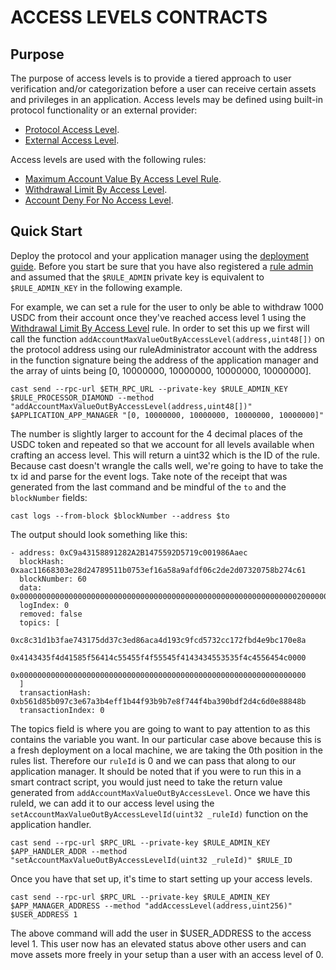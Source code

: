 # ACCESS LEVELS CONTRACTS

## Purpose

The purpose of access levels is to provide a tiered approach to user verification and/or categorization before a user can receive certain assets and privileges in an application. Access levels may be defined using built-in protocol functionality or an external provider:

- [Protocol Access Level](./PROTOCOL-ACCESS-LEVEL-STRUCTURE.md).
- [External Access Level](./EXTERNAL-ACCESS-LEVEL-PROVIDER.md).

Access levels are used with the following rules:

- [Maximum Account Value By Access Level Rule](../rules/ACCOUNT-MAX-VALUE-BY-ACCESS-LEVEL.md).
- [Withdrawal Limit By Access Level](../rules/ACCOUNT-MAX-VALUE-OUT-BY-ACCESS-LEVEL.md).
- [Account Deny For No Access Level](../rules/ACCOUNT-DENY-FOR-NO-ACCESS-LEVEL.md).

## Quick Start

Deploy the protocol and your application manager using the [deployment guide](../deployment/README.md). Before you start be sure that you have also registered a [rule admin](../permissions/ADMIN-ROLES.md#rule-admin) and assumed that the `$RULE_ADMIN` private key is equivalent to `$RULE_ADMIN_KEY` in the following example.

For example, we can set a rule for the user to only be able to withdraw 1000 USDC from their account once they've reached access level 1 using the [Withdrawal Limit By Access Level](../rules/ACCOUNT-MAX-VALUE-OUT-BY-ACCESS-LEVEL.md) rule. In order to set this up we first will call the function `addAccountMaxValueOutByAccessLevel(address,uint48[])` on the protocol address using our ruleAdministrator account with the address in the function signature being the address of the application manager and the array of uints being [0, 10000000, 10000000, 10000000, 10000000]. 

```
cast send --rpc-url $ETH_RPC_URL --private-key $RULE_ADMIN_KEY $RULE_PROCESSOR_DIAMOND --method "addAccountMaxValueOutByAccessLevel(address,uint48[])" $APPLICATION_APP_MANAGER "[0, 10000000, 10000000, 10000000, 10000000]"
```

The number is slightly larger to account for the 4 decimal places of the USDC token and repeated so that we account for all levels available when crafting an access level. This will return a uint32 which is the ID of the rule. Because cast doesn't wrangle the calls well, we're going to have to take the tx id and parse for the event logs. Take note of the receipt that was generated from the last command and be mindful of the `to` and the `blockNumber` fields:

```
cast logs --from-block $blockNumber --address $to
```

The output should look something like this:

```
- address: 0xC9a43158891282A2B1475592D5719c001986Aaec
  blockHash: 0xaac11668303e28d24789511b0753ef16a58a9afdf06c2de2d07320758b274c61
  blockNumber: 60
  data: 0x00000000000000000000000000000000000000000000000000000000000000200000000000000000000000000000000000000000000000000000000000000000
  logIndex: 0
  removed: false
  topics: [
        0xc8c31d1b3fae743175dd37c3ed86aca4d193c9fcd5732cc172fbd4e9bc170e8a
        0x4143435f4d41585f56414c55455f4f55545f4143434553535f4c4556454c0000
        0x0000000000000000000000000000000000000000000000000000000000000000
  ]
  transactionHash: 0xb561d85b097c3e67a3b4eff1b44f93b9b7e8f744f4ba390bdf2d4c6d0e88848b
  transactionIndex: 0
```

The topics field is where you are going to want to pay attention to as this contains the variable you want. In our particular case above because this is a fresh deployment on a local machine, we are taking the 0th position in the rules list. Therefore our `ruleId` is 0 and we can pass that along to our application manager. It should be noted that if you were to run this in a smart contract script, you would just need to take the return value generated from `addAccountMaxValueOutByAccessLevel`. Once we have this ruleId, we can add it to our access level using the `setAccountMaxValueOutByAccessLevelId(uint32 _ruleId)` function on the application handler.

```
cast send --rpc-url $RPC_URL --private-key $RULE_ADMIN_KEY $APP_HANDLER_ADDR --method "setAccountMaxValueOutByAccessLevelId(uint32 _ruleId)" $RULE_ID
```

Once you have that set up, it's time to start setting up your access levels.

```
cast send --rpc-url $RPC_URL --private-key $RULE_ADMIN_KEY $APP_MANAGER_ADDRESS --method "addAccessLevel(address,uint256)" $USER_ADDRESS 1
```

The above command will add the user in $USER_ADDRESS to the access level 1. This user now has an elevated status above other users and can move assets more freely in your setup than a user with an access level of 0. 